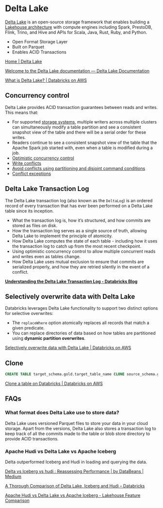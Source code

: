 # Delta Lake

[Delta Lake](https://databricks.com/wp-content/uploads/2020/08/p975-armbrust.pdf) is an open-source storage framework that enables building a
[Lakehouse architecture](http://cidrdb.org/cidr2021/papers/cidr2021_paper17.pdf) with compute engines including Spark, PrestoDB, Flink, Trino, and Hive and APIs for Scala, Java, Rust, Ruby, and Python.

- Open Format Storage Layer
- Built on Parquet
- Enables ACID Transactions

[Home | Delta Lake](https://delta.io/)

[Welcome to the Delta Lake documentation — Delta Lake Documentation](https://docs.delta.io/latest/index.html)

[What is Delta Lake? | Databricks on AWS](https://docs.databricks.com/delta/index.html)

## Concurrency control

Delta Lake provides ACID transaction guarantees between reads and writes. This means that:

- For supported [storage systems](https://docs.delta.io/latest/delta-storage.html), multiple writers across multiple clusters can simultaneously modify a table partition and see a consistent snapshot view of the table and there will be a serial order for these writes.
- Readers continue to see a consistent snapshot view of the table that the Apache Spark job started with, even when a table is modified during a job.
- [Optimistic concurrency control](https://docs.delta.io/latest/concurrency-control.html#optimistic-concurrency-control)
- [Write conflicts](https://docs.delta.io/latest/concurrency-control.html#write-conflicts)
- [Avoid conflicts using partitioning and disjoint command conditions](https://docs.delta.io/latest/concurrency-control.html#avoid-conflicts-using-partitioning-and-disjoint-command-conditions)
- [Conflict exceptions](https://docs.delta.io/latest/concurrency-control.html#conflict-exceptions)

## Delta Lake Transaction Log

The Delta Lake transaction log (also known as the `DeltaLog`) is an ordered record of every transaction that has ever been performed on a Delta Lake table since its inception.

- What the transaction log is, how it’s structured, and how commits are stored as files on disk.
- How the transaction log serves as a single source of truth, allowing Delta Lake to implement the principle of atomicity.
- How Delta Lake computes the state of each table - including how it uses the transaction log to catch up from the most recent checkpoint.
- Using optimistic concurrency control to allow multiple concurrent reads and writes even as tables change.
- How Delta Lake uses mutual exclusion to ensure that commits are serialized properly, and how they are retried silently in the event of a conflict.

**[Understanding the Delta Lake Transaction Log - Databricks Blog](https://www.databricks.com/blog/2019/08/21/diving-into-delta-lake-unpacking-the-transaction-log.html)**

## Selectively overwrite data with Delta Lake

Databricks leverages Delta Lake functionality to support two distinct options for selective overwrites:

- The `replaceWhere` option atomically replaces all records that match a given predicate.
- You can replace directories of data based on how tables are partitioned using **dynamic partition overwrites**.

[Selectively overwrite data with Delta Lake | Databricks on AWS](https://docs.databricks.com/delta/selective-overwrite.html)

## Clone

```sql
CREATE TABLE target_schema.gold.target_table_name CLONE source_schema.gold.source_table_name;
```

[Clone a table on Databricks | Databricks on AWS](https://docs.databricks.com/delta/clone.html)

## FAQs

### What format does Delta Lake use to store data?

Delta Lake uses versioned Parquet files to store your data in your cloud storage. Apart from the versions, Delta Lake also stores a transaction log to keep track of all the commits made to the table or blob store directory to provide ACID transactions.

### Apache Hudi vs Delta Lake vs Apache Iceberg

Delta outperformed Iceberg and Hudi in loading and querying the data.

[Delta vs Iceberg vs hudi : Reassessing Performance | by DataBeans | Medium](https://databeans-blogs.medium.com/delta-vs-iceberg-vs-hudi-reassessing-performance-cb8157005eb0)

[A Thorough Comparison of Delta Lake, Iceberg and Hudi – Databricks](https://www.databricks.com/session_na20/a-thorough-comparison-of-delta-lake-iceberg-and-hudi)

[Apache Hudi vs Delta Lake vs Apache Iceberg - Lakehouse Feature Comparison](https://www.onehouse.ai/blog/apache-hudi-vs-delta-lake-vs-apache-iceberg-lakehouse-feature-comparison)

